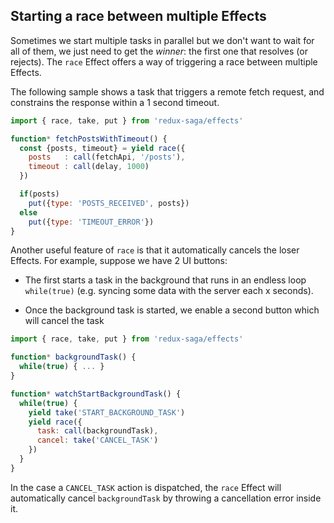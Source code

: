 ## Starting a race between multiple Effects

Sometimes we start multiple tasks in parallel but we don't want to wait for all of them, we just need
to get the *winner*: the first one that resolves (or rejects). The `race` Effect offers a way of
triggering a race between multiple Effects.

The following sample shows a task that triggers a remote fetch request, and constrains the response within a
1 second timeout.

```javascript
import { race, take, put } from 'redux-saga/effects'

function* fetchPostsWithTimeout() {
  const {posts, timeout} = yield race({
    posts   : call(fetchApi, '/posts'),
    timeout : call(delay, 1000)
  })

  if(posts)
    put({type: 'POSTS_RECEIVED', posts})
  else
    put({type: 'TIMEOUT_ERROR'})
}
```

Another useful feature of `race` is that it automatically cancels the loser Effects. For example,
suppose we have 2 UI buttons:

- The first starts a task in the background that runs in an endless loop `while(true)`
(e.g. syncing some data with the server each x seconds).

- Once the background task is started, we enable a second button which will cancel the task


```javascript
import { race, take, put } from 'redux-saga/effects'

function* backgroundTask() {
  while(true) { ... }
}

function* watchStartBackgroundTask() {
  while(true) {
    yield take('START_BACKGROUND_TASK')
    yield race({
      task: call(backgroundTask),
      cancel: take('CANCEL_TASK')
    })
  }
}
```

In the case a `CANCEL_TASK` action is dispatched, the `race` Effect will automatically cancel
`backgroundTask` by throwing a cancellation error inside it.

